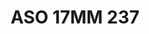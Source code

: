 ---
title: ASO 17MM 237
date: 
draft: false

# descripcion
description : Anillo de plata 925.

materials: Plata 952

color: 

dimensions: 17mm diámetro

code: 05-23-1626

type: "Anillos"

categories: []

price: $4.190,00

price_eftvo: $3.560,00

# Images
# first image will be shown in the product page
images:
  # - image: "images/path_to_image"
  # La ubicacion de las imagenes es imagenes/Anillos/Anillos.Solo Plata/05-23-1626-aso-17mm-237
  - image: "./images/anillos/solo_plata/05-23-1626-aso-17mm-237.jpg"
---